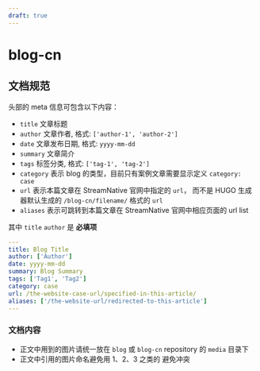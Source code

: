 ```yaml
---
draft: true
---
```


# blog-cn

## 文档规范


头部的 meta 信息可包含以下内容：

- `title` 文章标题
- `author` 文章作者, 格式: `['author-1', 'author-2']`
- `date` 文章发布日期, 格式: `yyyy-mm-dd`
- `summary` 文章简介
- `tags` 标签分类, 格式: `['tag-1', 'tag-2']`
- `category` 表示 blog 的类型，目前只有案例文章需要显示定义 `category: case`
- `url` 表示本篇文章在 StreamNative 官网中指定的 `url`， 而不是 HUGO 生成器默认生成的 `/blog-cn/filename/` 格式的 `url`
- `aliases` 表示可跳转到本篇文章在 StreamNative 官网中相应页面的 url list

其中 `title` `author` 是 **必填项**

```yml
---
title: Blog Title
author: ['Author']
date: yyyy-mm-dd
summary: Blog Summary
tags: ['Tag1', 'Tag2']
category: case
url: /the-website-case-url/specified-in-this-article/
aliases: ['/the-website-url/redirected-to-this-article']
---
```

### 文档内容

- 正文中用到的图片请统一放在 `blog` 或 `blog-cn` repository 的 `media` 目录下
- 正文中引用的图片命名避免用 1、2、3 之类的 避免冲突

